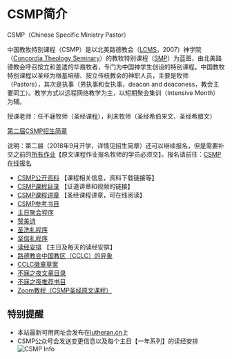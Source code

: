 # CSMP简介

CSMP（Chinese Specific Ministry Pastor）

中国教牧特别课程（CSMP）是以北美路德教会（[LCMS](https://www.lcms.org/)，2007）神学院（[Concordia Theology Seminary](https://www.ctsfw.edu/)）的教牧特别课程（[SMP](https://www.ctsfw.edu/future-students/smp/)）为蓝图，由北美路德教会呼召按立和差遣的华裔牧者，专门为中国神学生创设的特别课程。中国教牧特别课程以圣经为根基培植、按立传统教会的神职人员，主要是牧师（Pastors），其次是执事（男执事和女执事，deacon and deaconess，教会主要同工）。教学方式以远程网络教学为主，以短期聚会集训（Intensive Month）为辅。

授课老师：任不寐牧师（圣经课程），利未牧师（圣经希伯来文、圣经希腊文）

[第二届CSMP招生简章](/csmp-2nd)

说明：第二届（2018年9月开学，详情见招生简章）还可以继续报名，但是需要补交之前的[所有作业](./csmp-exam-2nd.md)【原文课程作业报名牧师的学员必须交】。报名请前往：[CSMP在线报名](https://forms.office.com/Pages/ResponsePage.aspx?id=DQSIkWdsW0yxEjajBLZtrQAAAAAAAAAAAANAAZPcBfxURDA5RU0yMFNVSDBGQzRFTkNRVlZMVFlJNy4u)

* [CSMP公开资料](/csmp-info.md) 【课程相关信息，资料下载链接等】
* [CSMP课程目录](/csmp-index.md) 【证道讲章和视频的链接】
* [CSMP课程讲章](/sermon.md) 【圣经课程讲章，可在线阅读】
* [CSMP参考书目](/csmp-refbooks.md)
* [主日聚会程序](/liturgy.md)
* [赞美诗](/hymns.md)
* [圣洗礼程序](/holy-baptism.md)
* [坚信礼程序](/confirmation.md)
* [读经安排](/lectionary.md) 【主日及每天的读经安排】
* [路德教会中国教区（CCLC）的异象](/cclc.md)
* [CCLC徽章草案](/cclc_logo.md)
* [不寐之夜文章目录](/bmzy-index.md)
* [不寐之夜推荐书目](/recommend-books.md)
* [Zoom教程（CSMP圣经原文课程）](/zoom.md)

## 特别提醒

* 本站最新可用网址会发布在[lutheran.cn](http://www.lutheran.cn)上
* CSMP公众号会发送变更信息以及每个主日【一年系列】的读经安排
![CSMP Info](http://img.hisword.cn/csmp_info_wechat_mp.jpg)
